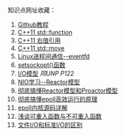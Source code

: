 知识点网址收藏：

1. [Github教程](https://blog.csdn.net/rj597306518/article/details/71307757)
2. [C++11 std::function](https://blog.csdn.net/shuilan0066/article/details/82788954)
3. [C++11 右值引用](https://blog.csdn.net/li1914309758/article/details/81663488)
4. [C++11 std::move](https://blog.csdn.net/p942005405/article/details/84644069/)
5. [Linux进程间通信--eventfd](https://blog.csdn.net/qq_28114615/article/details/97929524)
6. [setsockopt()函数](https://blog.csdn.net/qq_41097897/article/details/82845404)
7. [I/O模型](https://www.cnblogs.com/felixzh/p/10345929.html) *同UNP P122*
8. [NIO学习--Reactor模型](https://blog.csdn.net/qq924862077/article/details/81026740)
9. [彻底搞懂Reactor模型和Proactor模型](https://cloud.tencent.com/developer/article/1488120)
10. [彻底搞懂epoll高效运行的原理](https://mp.weixin.qq.com/s?__biz=MzUyNzgyNzAwNg==&mid=2247483925&idx=1&sn=1ac3e863594745c7466b0e88a688b203&scene=21#wechat_redirect)
11. [epoll内核源码详解](https://www.nowcoder.com/discuss/26226)
12. [浅谈可重入函数与不可重入函数](https://blog.csdn.net/u011123091/article/details/81748686)
13. [文件I/O和标准I/O的区别](https://blog.csdn.net/zqixiao_09/article/details/50444465) 
